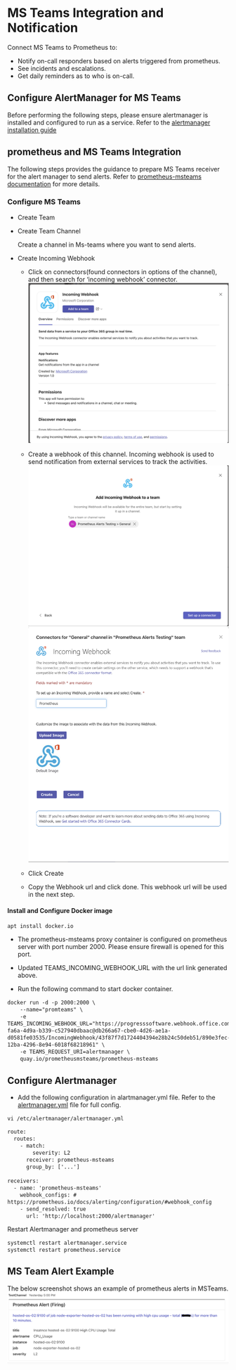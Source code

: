 # MS Teams Integration and Notification
Connect MS Teams to Prometheus to:

* Notify on-call responders based on alerts triggered from prometheus.
* See incidents and escalations.
* Get daily reminders as to who is on-call.
   
## Configure AlertManager for MS Teams
Before performing the following steps, please ensure alertmanager is installed and configured to run as a service. Refer to the [alertmanager installation guide](./Prometheus_Monitor_configuration_and_alerting.md)

## prometheus and MS Teams Integration

The following steps provides the guidance to prepare MS Teams receiver for the alert manager to send alerts. Refer to [prometheus-msteams documentation](https://github.com/prometheus-msteams/prometheus-msteams/releases) for more details.

### Configure MS Teams
* Create Team

* Create Team Channel
  
    Create a channel in Ms-teams where you want to send alerts. 

* Create Incoming Webhook

  - Click on connectors(found connectors in options of the channel), and then search for ‘incoming webhook’ connector.
  ![Incoming Webhook Connector](./images/msteam-1.png)

  - Create a webhook of this channel. Incoming webhook is used to send notification from external services to track the activities.
  ![Select Channel](./images/msteam-2.png)
  ![Assign Incoming Webhook Name](./images/msteam-3.png)
  - Click Create
  - Copy the Webhook url and click done.
    This webhook url will be used in the next step.

#### Install and Configure Docker image
```
apt install docker.io
```

* The prometheus-msteams proxy container is configured on prometheus server with port number 2000. Please ensure firewall is opened for this port.

* Updated TEAMS_INCOMING_WEBHOOK_URL with the url link generated above.

* Run the following command to start docker container.

```
docker run -d -p 2000:2000 \
    --name="promteams" \
    -e TEAMS_INCOMING_WEBHOOK_URL="https://progresssoftware.webhook.office.com/webhookb2/19e1c444-fa6a-4d9a-b339-c527940dbaac@db266a67-cbe0-4d26-ae1a-d0581fe03535/IncomingWebhook/43f87f7d1724404394e28b24c50deb51/890e3fec-12ba-4296-8e94-6018f68218961" \
    -e TEAMS_REQUEST_URI=alertmanager \
    quay.io/prometheusmsteams/prometheus-msteams
```

## Configure Alertmanager

* Add the following configuration in alartmanager.yml file. Refer to the [alertmanager.yml](./alertmanager.yml) file for full config.
```
vi /etc/alertmanager/alertmanager.yml
```

```
route:
  routes:
    - match:
        severity: L2
      receiver: prometheus-msteams
      group_by: ['...']

receivers:
  - name: 'prometheus-msteams'
    webhook_configs: # https://prometheus.io/docs/alerting/configuration/#webhook_config
    - send_resolved: true
      url: 'http://localhost:2000/alertmanager'
```

Restart Alertmanager and prometheus server

```
systemctl restart alertmanager.service
systemctl restart prometheus.service
```

## MS Team Alert Example
The below screenshot shows an example of prometheus alerts in MSTeams.
![Alert Example](./images/msteam-5.png) 